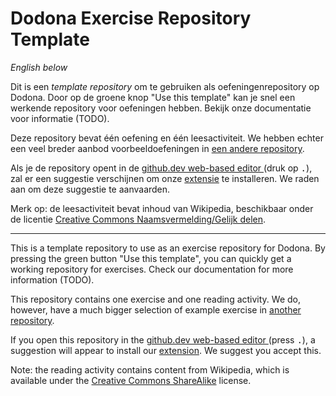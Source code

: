 # Dodona Exercise Repository Template

_English below_

Dit is een _template repository_ om te gebruiken als oefeningenrepository op Dodona.
Door op de groene knop "Use this template" kan je snel een werkende repository voor oefeningen hebben.
Bekijk onze documentatie voor informatie (TODO).

Deze repository bevat één oefening en één leesactiviteit.
We hebben echter een veel breder aanbod voorbeeldoefeningen in [een andere repository](https://github.com/dodona-edu/example-exercises).

Als je de repository opent in de [github.dev web-based editor
](https://docs.github.com/en/codespaces/the-githubdev-web-based-editor) (druk op <kbd>.</kbd>), zal er een suggestie verschijnen om onze [extensie](https://marketplace.visualstudio.com/items?itemName=dodona.dodona-exercise-plugin) te installeren.
We raden aan om deze suggestie te aanvaarden.

Merk op: de leesactiviteit bevat inhoud van Wikipedia, beschikbaar onder de licentie [Creative Commons Naamsvermelding/Gelijk delen](http://creativecommons.org/licenses/by-sa/4.0/deed.nl).

---

This is a template repository to use as an exercise repository for Dodona.
By pressing the green button "Use this template", you can quickly get a working repository for exercises.
Check our documentation for more information (TODO).

This repository contains one exercise and one reading activity.
We do, however, have a much bigger selection of example exercise in [another repository](https://github.com/dodona-edu/example-exercises).

If you open this repository in the [github.dev web-based editor
](https://docs.github.com/en/codespaces/the-githubdev-web-based-editor) (press <kbd>.</kbd>), a suggestion will appear to install our [extension](https://marketplace.visualstudio.com/items?itemName=dodona.dodona-exercise-plugin).
We suggest you accept this.

Note: the reading activity contains content from Wikipedia, which is available under the [Creative Commons ShareAlike](https://creativecommons.org/licenses/by-sa/4.0/deed.en) license.
